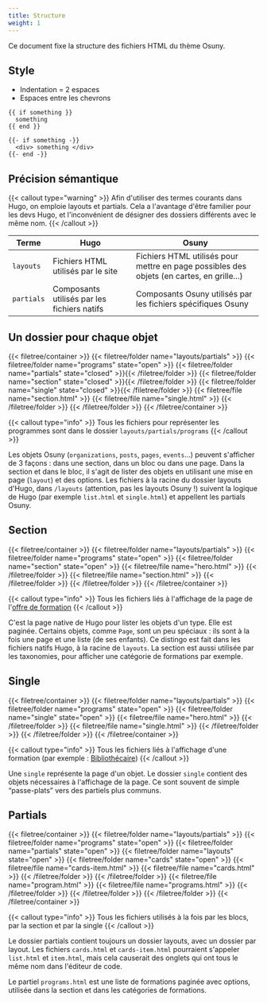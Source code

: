 ```yaml
---
title: Structure
weight: 1
---
```


Ce document fixe la structure des fichiers HTML du thème Osuny.

## Style

- Indentation = 2 espaces
- Espaces entre les chevrons

```
{{ if something }}
  something
{{ end }}

{{- if something -}}
  <div> something </div>
{{- end -}}
```

## Précision sémantique

{{< callout type="warning" >}}
  Afin d'utiliser des termes courants dans Hugo, on emploie layouts et partials.
  Cela a l'avantage d'être familier pour les devs Hugo, et l'inconvénient de désigner des dossiers différents avec le même nom.
{{< /callout >}}

| Terme | Hugo | Osuny |
| - | - | - |
| `layouts` | Fichiers HTML utilisés par le site | Fichiers HTML utilisés pour mettre en page possibles des objets (en cartes, en grille...) |
| `partials` | Composants utilisés par les fichiers natifs | Composants Osuny utilisés par les fichiers spécifiques Osuny |

## Un dossier pour chaque objet

{{< filetree/container >}}
  {{< filetree/folder name="layouts/partials" >}}
    {{< filetree/folder name="programs" state="open" >}}
      {{< filetree/folder name="partials" state="closed" >}}{{< /filetree/folder >}}
      {{< filetree/folder name="section" state="closed" >}}{{< /filetree/folder >}}
      {{< filetree/folder name="single" state="closed" >}}{{< /filetree/folder >}}
      {{< filetree/file name="section.html" >}}
      {{< filetree/file name="single.html" >}}
    {{< /filetree/folder >}}
  {{< /filetree/folder >}}
{{< /filetree/container >}}

{{< callout type="info" >}}
  Tous les fichiers pour représenter les programmes sont dans le dossier `layouts/partials/programs`
{{< /callout >}}

Les objets Osuny (`organizations`, `posts`, `pages`, `events`...) peuvent s'afficher de 3 façons : dans une section, dans un bloc ou dans une page. 
Dans la section et dans le bloc, il s'agit de lister des objets en utilisant une mise en page (`layout`) et des options.
Les fichiers à la racine du dossier layouts d'Hugo, dans `/layouts` (attention, pas les layouts Osuny !) suivent la logique de Hugo (par exemple `list.html` et `single.html`) et appellent les partials Osuny.

## Section

{{< filetree/container >}}
  {{< filetree/folder name="layouts/partials" >}}
    {{< filetree/folder name="programs" state="open" >}}
      {{< filetree/folder name="section" state="open" >}}
        {{< filetree/file name="hero.html" >}}
      {{< /filetree/folder >}}
      {{< filetree/file name="section.html" >}}
    {{< /filetree/folder >}}
  {{< /filetree/folder >}}
{{< /filetree/container >}}

{{< callout type="info" >}}
  Tous les fichiers liés à l'affichage de la page de l'[offre de formation](https://www.iut.u-bordeaux-montaigne.fr/formation/offre-de-formation/)
{{< /callout >}}

C'est la page native de Hugo pour lister les objets d'un type.
Elle est paginée.
Certains objets, comme `Page`, sont un peu spéciaux : ils sont à la fois une page et une liste (de ses enfants).
Ce distingo est fait dans les fichiers natifs Hugo, à la racine de `layouts`.
La section est aussi utilisée par les taxonomies, pour afficher une catégorie de formations par exemple.

## Single

{{< filetree/container >}}
  {{< filetree/folder name="layouts/partials" >}}
    {{< filetree/folder name="programs" state="open" >}}
      {{< filetree/folder name="single" state="open" >}}
        {{< filetree/file name="hero.html" >}}
      {{< /filetree/folder >}}
      {{< filetree/file name="single.html" >}}
    {{< /filetree/folder >}}
  {{< /filetree/folder >}}
{{< /filetree/container >}}

{{< callout type="info" >}}
  Tous les fichiers liés à l'affichage d'une formation (par exemple : [Bibliothécaire](https://www.iut.u-bordeaux-montaigne.fr/formation/offre-de-formation/bibliothecaire/))
{{< /callout >}}

Une `single` représente la page d'un objet.
Le dossier `single` contient des objets nécessaires à l'affichage de la page.
Ce sont souvent de simple “passe-plats” vers des partiels plus communs.

## Partials

{{< filetree/container >}}
  {{< filetree/folder name="layouts/partials" >}}
    {{< filetree/folder name="programs" state="open" >}}
      {{< filetree/folder name="partials" state="open" >}}
        {{< filetree/folder name="layouts" state="open" >}}
          {{< filetree/folder name="cards" state="open" >}}
            {{< filetree/file name="cards-item.html" >}}
            {{< filetree/file name="cards.html" >}}
          {{< /filetree/folder >}}
        {{< /filetree/folder >}}
        {{< filetree/file name="program.html" >}}
        {{< filetree/file name="programs.html" >}}
      {{< /filetree/folder >}}
    {{< /filetree/folder >}}
  {{< /filetree/folder >}}
{{< /filetree/container >}}

{{< callout type="info" >}}
  Tous les fichiers utilisés à la fois par les blocs, par la section et par la single
{{< /callout >}}

Le dossier partials contient toujours un dossier layouts, avec un dossier par layout.
Les fichiers `cards.html` et `cards-item.html` pourraient s'appeler `list.html` et `item.html`, mais cela causerait des onglets qui ont tous le même nom dans l'éditeur de code. 


Le partiel `programs.html` est une liste de formations paginée avec options, utilisée dans la section et dans les catégories de formations.
